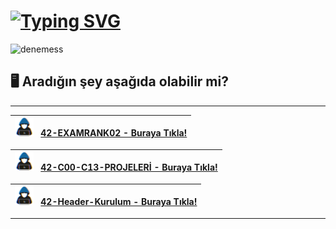 # <a href="https://git.io/typing-svg"><img src="https://readme-typing-svg.herokuapp.com?font=Fira+Code&weight=800&size=21&pause=1000&color=0B273452&center=true&multiline=true&width=435&lines=42+Ecole+ahkalama" alt="Typing SVG" /></a>

![denemess](https://github.com/ahkalama/ahkalama/assets/116187665/4ebb8c97-d273-4c33-aef5-4e50a49b46de)

## 🖥️ Aradığın şey aşağıda olabilir mi? 
****************************
| <picture><img src = "https://github.com/0xAbdulKhalid/0xAbdulKhalid/raw/main/assets/mdImages/about_me.gif" width = 30px></picture>  &nbsp; [42-EXAMRANK02 - Buraya Tıkla!](https://github.com/ahkalama/42-EXAMRANK02)       | 
|-----------------------------------------| 

| <picture><img src = "https://github.com/0xAbdulKhalid/0xAbdulKhalid/raw/main/assets/mdImages/about_me.gif" width = 30px></picture>  &nbsp; [42-C00-C13-PROJELERİ - Buraya Tıkla!](https://github.com/ahkalama/42-Piscine-C00-C13)       | 
|-----------------------------------------| 

| <picture><img src = "https://github.com/0xAbdulKhalid/0xAbdulKhalid/raw/main/assets/mdImages/about_me.gif" width = 30px></picture>  &nbsp; [42-Header-Kurulum - Buraya Tıkla!](https://github.com/ahkalama/42-HEADER)       | 
|-----------------------------------------| 
****************************

